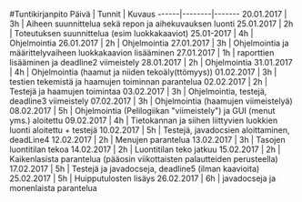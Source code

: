 #Tuntikirjanpito
Päivä | Tunnit | Kuvaus
------|--------|-------
20.01.2017 | 3h | Aiheen suunnittelua sekä repon ja aihekuvauksen luonti
25.01.2017 | 2h | Toteutuksen suunnittelua (esim luokkakaaviot)
25.01-2017 | 4h | Ohjelmointia
26.01.2017 | 2h | Ohjelmointia
27.01.2017 | 3h | Ohjelmointia ja määrittelyvaiheen luokkakaavion lisääminen
27.01.2017 | 1h | raporttien lisääminen ja deadline2 viimeistely
28.01.2017 | 2h | Ohjelmointia
31.01.2017 | 4h | Ohjelmointia (haamut ja niiden tekoäly(ttömyys))
01.02.2017 | 3h | testien tekemistä ja haamujen toiminnan parantelua
02.02.2017 | 2h | Testejä ja haamujen toimintaa
03.02.2017 | 3h | Ohjelmointia, testejä, deadline3 viimeistely
07.02.2017 | 3h | Ohjelmointia (haamujen viimeistelyä)
08.02.2017 | 5h | Ohjelmointia (Pelilogiikan "viimeistely") ja GUI (menut yms.) aloitettu
09.02.2017 | 4h | Tietokannan ja siihen liittyvien luokkien luonti aloitettu + testejä
10.02.2017 | 5h | Testejä, javadocsien aloittaminen, deadLine4
12.02.2017 | 2h | Menujen parantelua
13.02.2017 | 3h | Tasojen luontitilan tekoa
14.02.2017 | 2h | Luontitilan teko jatkuu
15.02.2017 | 2h | Kaikenlasista parantelua (pääosin viikottaisten palautteiden perusteella)
17.02.2017 | 5h | Testejä ja javadocseja, deadline5 (ilman kaavioita)
25.02.2017 | 5h | Huipputulosten lisäys
26.02.2017 | 6h | javadocseja ja monenlaista parantelua
